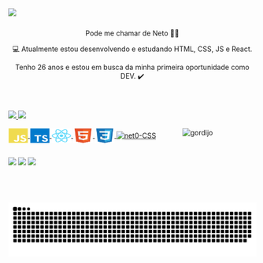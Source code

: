 <h1><img src="https://c.tenor.com/sO7pXz7Bw2MAAAAM/hello-welcome.gif"></h1>

<header>
  <p>Pode me chamar de Neto 👨‍🎓</p>
  <p>💻 Atualmente estou desenvolvendo e estudando HTML, CSS, JS e React.</p>
  <p>Tenho 26 anos e estou em busca da minha primeira oportunidade como DEV. ✔️</p>
</header>

<div>
  <a href="https://github.com/rafaballerini">
  <img height="180em" src="https://github-readme-stats.vercel.app/api?username=net0salin4s&show_icons=true&theme=dark&include_all_commits=true&count_private=true"/>
  <img height="180em" src="https://github-readme-stats.vercel.app/api/top-langs/?username=net0salin4s&layout=compact&langs_count=7&theme=dark"/>
</div>

<div style="display: inline_block"><br>
  <img align="center" alt="net0-Js" height="30" width="40" src="https://raw.githubusercontent.com/devicons/devicon/master/icons/javascript/javascript-plain.svg">
  <img align="center" alt="net0-Ts" height="30" width="40" src="https://raw.githubusercontent.com/devicons/devicon/master/icons/typescript/typescript-plain.svg">
  <img align="center" alt="net0-React" height="30" width="40" src="https://raw.githubusercontent.com/devicons/devicon/master/icons/react/react-original.svg">
  <img align="center" alt="net0-HTML" height="30" width="40" src="https://raw.githubusercontent.com/devicons/devicon/master/icons/html5/html5-original.svg">
  <img align="center" alt="net0-CSS" height="30" width="40" src="https://raw.githubusercontent.com/devicons/devicon/master/icons/css3/css3-original.svg">
  <img align="center" alt="net0-CSS" height="30" width="40" src="https://cdn.jsdelivr.net/gh/devicons/devicon/icons/linux/linux-original.svg">
  <img align="right" alt="gordijo" height="150" width="150" src="https://media.giphy.com/media/yr7n0u3qzO9nG/giphy.gifhttps://media.giphy.com/media/yr7n0u3qzO9nG/giphy.gif">
</div>
  
  ##
  
<div> 
  
  <a href="https://instagram.com/net0salinas" target="_blank"><img src="https://img.shields.io/badge/-Instagram-%23E4405F?style=for-the-badge&logo=instagram&logoColor=white" target="_blank"></a>
  <a href = "mailto:valdirsalinas01@outlook.com"><img src="https://img.shields.io/badge/Microsoft_Outlook-0078D4?style=for-the-badge&logo=microsoft-outlook&logoColor=white" target="_blank"></a>
  <a href="https://www.linkedin.com/in/valdir-salinas/" target="_blank"><img src="https://img.shields.io/badge/-LinkedIn-%230077B5?style=for-the-badge&logo=linkedin&logoColor=white" target="_blank"></a>
  
  ![Snake animation](https://github.com/net0salin4s/net0salin4s/blob/output/github-contribution-grid-snake.svg)
  
</div>

